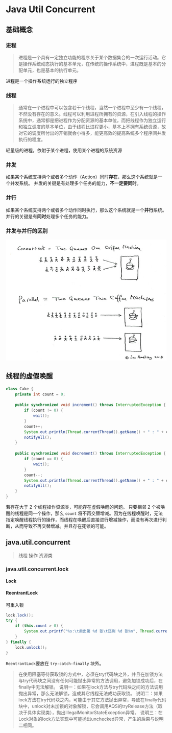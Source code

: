 # Java Util Concurrent

## 基础概念

### 进程

> 进程是一个具有一定独立功能的程序关于某个数据集合的一次运行活动。它是操作系统动态执行的基本单元，在传统的操作系统中，进程既是基本的分配单元，也是基本的执行单元。

进程是一个操作系统运行的独立程序

### 线程

> 通常在一个进程中可以包含若干个线程，当然一个进程中至少有一个线程，不然没有存在的意义。线程可以利用进程所拥有的资源，在引入线程的操作系统中，通常都是把进程作为分配资源的基本单位，而把线程作为独立运行和独立调度的基本单位，由于线程比进程更小，基本上不拥有系统资源，故对它的调度所付出的开销就会小得多，能更高效的提高系统多个程序间并发执行的程度。

轻量级的进程，依附于某个进程，使用某个进程的系统资源

### 并发

如果某个系统支持两个或者多个动作（Action）同时**存在**，那么这个系统就是一个并发系统。
并发的关键是有处理多个任务的能力，**不一定要同时**。

### 并行

如果某个系统支持两个或者多个动作同时执行，那么这个系统就是一个**并行**系统。
并行的关键是有**同时**处理多个任务的能力。

### 并发与并行的区别

![img](juc-note.assets/v2-674f0d37fca4fac1bd2df28a2b78e633_1440w.jpg)

## 线程的虚假唤醒

```java
class Cake {
    private int count = 0;

    public synchronized void increment() throws InterruptedException {
        if (count != 0) {
            wait();
        }
        count++;
        System.out.println(Thread.currentThread().getName() + " : " + count);
        notifyAll();
    }

    public synchronized void decrement() throws InterruptedException {
        if (count == 0) {
            wait();
        }
        count--;
        System.out.println(Thread.currentThread().getName() + " : " + count);
        notifyAll();
    }
}
```

若存在大于 2 个线程操作资源类，可能存在虚假唤醒的问题。
只要相邻 2 个被唤醒的线程是同一个操作，那么 `count` 将不再交替增减。因为在线程唤醒时，无法指定唤醒线程执行的操作，而线程在唤醒后直接进行增减操作，而没有再次进行判断，从而导致不再交替增减。并且存在死锁的可能。

## java.util.concurrent

> 线程 操作 资源类

### java.util.concurrent.lock

#### Lock

#### ReentrantLock

可重入锁

```java
lock.lock();
try {
    if (this.count > 0) {
        System.out.printf("%s:\t卖出第 %d 张\t还剩 %d 张%n", Thread.currentThread().getName(), count--, count);
    }
} finally {
    lock.unlock();
}
```

`ReentrantLock`要放在 `try-catch-finally` 块外。

> 在使用阻塞等待获取锁的方式中，必须在try代码块之外，并且在加锁方法与try代码块之间没有任何可能抛出异常的方法调用，避免加锁成功后，在finally中无法解锁。
说明一：如果在lock方法与try代码块之间的方法调用抛出异常，那么无法解锁，造成其它线程无法成功获取锁。
说明二：如果lock方法在try代码块之内，可能由于其它方法抛出异常，导致在finally代码块中，unlock对未加锁的对象解锁，它会调用AQS的tryRelease方法（取决于具体实现类），抛出IllegalMonitorStateException异常。
说明三：在Lock对象的lock方法实现中可能抛出unchecked异常，产生的后果与说明二相同。
